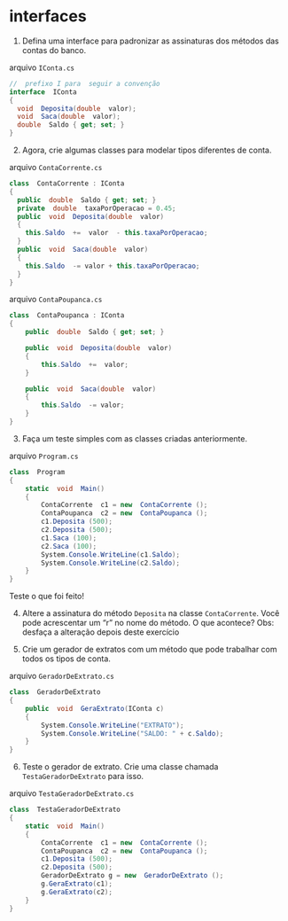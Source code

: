 # interfaces

1. Defina uma interface para padronizar as assinaturas dos métodos das contas do banco.

arquivo `IConta.cs`

```csharp
//  prefixo I para  seguir a convenção
interface  IConta
{
  void  Deposita(double  valor);
  void  Saca(double  valor);
  double  Saldo { get; set; }
}
```

2. Agora, crie algumas classes para modelar tipos diferentes de conta.

arquivo `ContaCorrente.cs`

```csharp
class  ContaCorrente : IConta
{
  public  double  Saldo { get; set; }
  private  double  taxaPorOperacao = 0.45;
  public  void  Deposita(double  valor)
  {
    this.Saldo  +=  valor  - this.taxaPorOperacao;
  }
  public  void  Saca(double  valor)
  {
    this.Saldo  -= valor + this.taxaPorOperacao;
  }
}
```

arquivo `ContaPoupanca.cs`

```csharp
class  ContaPoupanca : IConta
{
    public  double  Saldo { get; set; }

    public  void  Deposita(double  valor)
    {
        this.Saldo  +=  valor;
    }

    public  void  Saca(double  valor)
    {
        this.Saldo  -= valor;
    }
}
```

3. Faça um teste simples com as classes criadas anteriormente.

arquivo `Program.cs`

```csharp
class  Program
{
    static  void  Main()
    {
        ContaCorrente  c1 = new  ContaCorrente ();
        ContaPoupanca  c2 = new  ContaPoupanca ();
        c1.Deposita (500);
        c2.Deposita (500);
        c1.Saca (100);
        c2.Saca (100);
        System.Console.WriteLine(c1.Saldo);
        System.Console.WriteLine(c2.Saldo);
    }
}
```

Teste o que foi feito!

4. Altere a assinatura do método `Deposita` na classe `ContaCorrente`. Você pode acrescentar um “r” no nome do método. O que acontece?
Obs: desfaça a alteração depois deste exercício

5. Crie um gerador de extratos com um método que pode trabalhar com todos os tipos de conta.

arquivo `GeradorDeExtrato.cs`

```csharp
class  GeradorDeExtrato
{
    public  void  GeraExtrato(IConta c)
    {
        System.Console.WriteLine("EXTRATO");
        System.Console.WriteLine("SALDO: " + c.Saldo);
    }
}
```

6. Teste o gerador de extrato. Crie uma classe chamada `TestaGeradorDeExtrato`
para isso.

arquivo `TestaGeradorDeExtrato.cs`
```csharp
class  TestaGeradorDeExtrato
{
    static  void  Main()
    {
        ContaCorrente  c1 = new  ContaCorrente ();
        ContaPoupanca  c2 = new  ContaPoupanca ();
        c1.Deposita (500);
        c2.Deposita (500);
        GeradorDeExtrato g = new  GeradorDeExtrato ();
        g.GeraExtrato(c1);
        g.GeraExtrato(c2);
    }
}
```
